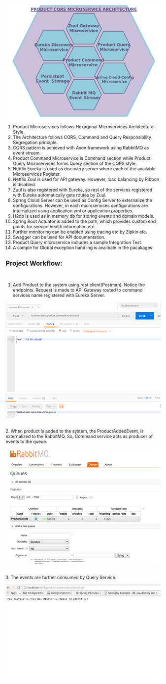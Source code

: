 ![ScreenShot](https://github.com/SuperMohit/product-microservice-cqrs/blob/master/CQRS.png)

1. Product Microservices follows Hexagonal Microservices Architectural Style.
2. The Architecture follows CQRS, Command and Query Responsibility Segregation principle.
3. CQRS pattern is achieved with Axon framework using RabbitMQ as event stream.
4. Product Command Microservice is Command section while Product Query Microservices forms Query section of the CQRS style. 
5. Netflix Eureka is used as discovery server where each of the available Microservices Register.
6. Netflix Zuul is used for API gateway. However, load balancing by Ribbon is disabled.
7. Zuul is also registered with Eureka, so rest of the services registered with Eureka automatically gets routes by Zuul.
8. Spring Cloud Server can be used as Config Server to externalize the configurations. However, in each microservices   configurations are internalized using application.yml or application.properties.
9. H2db is used as in memory db for storing events and domain models.
10. Spring Boot Actuator is added to the path, which provides custom end points for service health information etc.
11. Further monitoring can be enabled using tracing etc by Zipkin etc.
12. Swagger can be used for API documentation.
13. Product Query microservice includes a sample Integration Test.
14. A sample for Global exception handling is availbale in the pacakages.


## Project Workflow:
<br/>

1. Add Product to the system using  rest client(Postman). Notice the endpoints. Request is made to API Gateway routed to command services name registered with Eureka Server.  

![ScreenShot](https://github.com/SuperMohit/product-microservice-cqrs/blob/master/restclient.png)

<br/>
2. When product is added to the system, the ProductAddedEvent, is externalized to the RabbitMQ. So, Command service acts as producer of events to the queue.

![ScreenShot](https://github.com/SuperMohit/product-microservice-cqrs/blob/master/event-stream.png)

<br/>
3.  The events are further consumed by Query Service.

![ScreenShot](https://github.com/SuperMohit/product-microservice-cqrs/blob/master/query.png)
